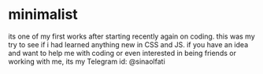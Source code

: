 # minimalist
its one of my first works after starting recently again on coding.
this was my try to see if i had learned anything new in CSS and JS.
if you have an idea and want to help me with coding or even interested in being friends or working with me, its my Telegram id: @sinaolfati 
